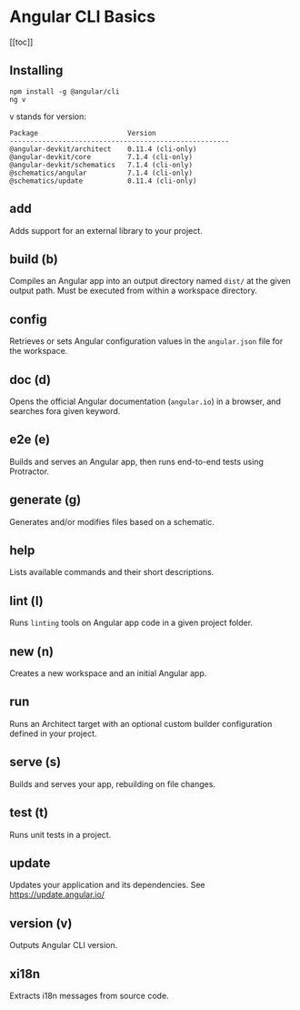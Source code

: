 # Angular CLI Basics

\[[toc]]

## Installing

```shell
npm install -g @angular/cli
ng v
```

v stands for version:

```shell
Package                      Version
------------------------------------------------------
@angular-devkit/architect    0.11.4 (cli-only)
@angular-devkit/core         7.1.4 (cli-only)
@angular-devkit/schematics   7.1.4 (cli-only)
@schematics/angular          7.1.4 (cli-only)
@schematics/update           0.11.4 (cli-only)
```

## add

Adds support for an external library to your project.

## build (b)

Compiles an Angular app into an output directory named
`dist/` at the given output path. Must be executed from
within a workspace directory.

## config

Retrieves or sets Angular configuration values in the `angular.json` file for the workspace.

## doc (d)

Opens the official Angular documentation (`angular.io`)
in a browser, and searches fora given keyword.

## e2e (e)

Builds and serves an Angular app, then runs end-to-end tests using Protractor.

## generate (g)

Generates and/or modifies files based on a schematic.

## help

Lists available commands and their short descriptions.

## lint (l)

Runs `linting` tools on Angular app code in a given project folder.

## new (n)

Creates a new workspace and an initial Angular app.

## run

Runs an Architect target with an optional custom builder configuration defined in your project.

## serve (s)

Builds and serves your app, rebuilding on file changes.

## test (t)

Runs unit tests in a project.

## update

Updates your application and its dependencies.
See <https://update.angular.io/>

## version (v)

Outputs Angular CLI version.

## xi18n

Extracts i18n messages from source code.
